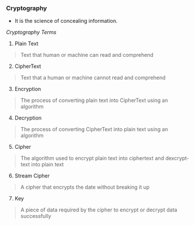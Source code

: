 ### Cryptography
- It is the science of concealing information.

*Cryptography Terms*
1. Plain Text
> Text that human or machine can read and comprehend
2. CipherText
> Text that a human or machine cannot read and comprehend
3. Encryption
> The process of converting plain text into CipherText using an algorithm
4. Decryption
> The process of converting CipherText into plain text using an algorithm
5. Cipher 
> The algorithm used to encrypt plain text into ciphertext and dexcrypt-text into plain text
6. Stream Cipher 
> A cipher that encrypts the date without breaking it up 
7. Key 
> A piece of data required by the cipher to encrypt or decrypt data successfully

